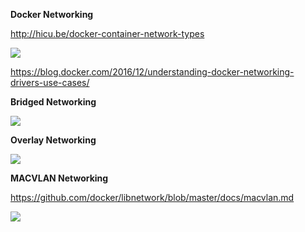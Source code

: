 **Docker Networking**

http://hicu.be/docker-container-network-types

<img src="https://itjumpstart.files.wordpress.com/2016/12/docker_network_types.png">

https://blog.docker.com/2016/12/understanding-docker-networking-drivers-use-cases/

**Bridged Networking**

<img src="https://itjumpstart.files.wordpress.com/2016/12/bridge.png">

**Overlay Networking**

<img src="https://itjumpstart.files.wordpress.com/2016/12/overlay.png">

**MACVLAN Networking**

https://github.com/docker/libnetwork/blob/master/docs/macvlan.md

<img src="https://itjumpstart.files.wordpress.com/2016/12/macvlan.png">
